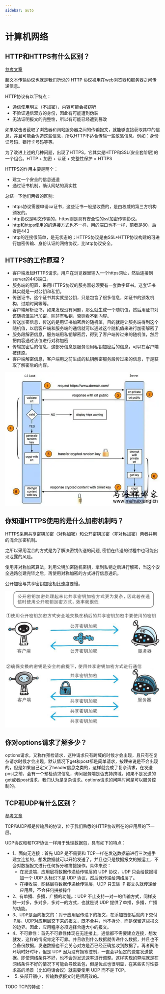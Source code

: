 ```yaml
---
sidebar: auto
---
```


# 计算机网络

## HTTP和HTTPS有什么区别？
[参考文章](https://juejin.cn/post/6844903471565504526)

超文本传输协议也就是我们所说的 HTTP 协议被用在web浏览器和服务器之间传递信息。

HTTP协议有以下特点：
- 通信使用明文（不加密），内容可能会被窃听
- 不验证通信双方的身份，因此有可能遭到伪装
- 无法证明报文的完整性，所以有可能已经遭到篡改

如果攻击者截取了浏览器和网站服务器之间的传输报文，就能够直接获取其中的信息，并且可能会伪造这些信息，所以HTTP不适合传输一些敏感信息，例如：身份证号码、银行卡号码等等。

为了改进上述的几种问题，出现了HTTPS，它其实是HTTP和SSL(安全套阶层)的一个组合。HTTP + 加密 + 认证 + 完整性保护 = HTTPS

HTTPS的作用主要是两个：
- 建立一个安全的信息通道
- 通过证书机制，确认网站的真实性

总结一下他们两者的区别:
- https协议需要申请ca证书，这些证书一般是收费的，是由权威的第三方机构颁发的。
- http协议是明文传输的，https则是具有安全性的ssl加密传输协议。
- http和https使用的的连接方式也不一样，用的端口也不一样，前者是80，后者是443
- http的连接很简单，是无状态的；HTTPS协议是由SSL+HTTP协议构建的可进行加密传输、身份认证的网络协议，比http协议安全。

## HTTPS的工作原理？
- 客户端发起HTTPS请求，用户在浏览器里输入一个https网址，然后连接到server的443端口。
- 服务端的配置，采用HTTPS协议的服务器必须要有一套数字证书。这套证书其实就是一对公钥和私钥。
- 传送证书，这个证书其实就是公钥，只是包含了很多信息，如证书的颁发机构，过期时间等等。
- 客户端解析证书，如果发现没有问题，那么就生成一个随机值，然后用证书对该随机值进行加密，除非有私钥，否则看不到内容。
- 传送加密信息，传送的是用证书加密后的随机值，目的就是让服务端得到这个随机值，以后客户端和服务端的通信就可以通过这个随机值来进行加密解密了
- 服务段解密信息，服务端用私钥解密后，得到了客户端传过来的随机值，然后把内容通过该值进行对称加密
- 传输加密后的信息，这部分信息是服务段用私钥加密后的信息，可以在客户端被还原。
- 客户端解密信息，客户端用之前生成的私钥解密服务段传过来的信息，于是获取了解密后的内容。

![HTTPS图示](../images//interview/02.png)

## 你知道HTTPS使用的是什么加密机制吗？

HTTPS采用共享密钥加密（对称加密）和公开密钥加密（非对称加密）两者并用的混合加密机制。

之所以采用混合的方式是为了解决密钥传送的问题, 密钥在传送的过程中也可能出现泄露的风险。

使用非对称加密算法，利用公钥加密随机密钥，拿到私钥之后进行解密，当这个安全通路创建完毕之后，再使用对称加密的方式进行信息通讯。

公开加密与共享密钥加密相比速度要慢。

![混合加密方式](../images//interview/03.png)

## 你对options请求了解多少？
options请求，又称作预检请求，这种请求只有跨域的时候才会出现，且只有在复杂请求时候才会出现，默认情况下get和post都是简单请求，按理来说是不会出现的，但是如果自己定义了header信息之类的，这样就变成了复杂请求，在发送post之前，会有一个预检请求信息，询问服务端是否支持跨域。如果不是发送的get或者post请求，我们认为是复杂请求。options请求的间隔时间是可以服务控制的。

## TCP和UDP有什么区别？
[参考文章](https://juejin.cn/post/6844903806103191559)

TCP和UDP都是传输层的协议，位于我们熟悉的HTTP协议所在的应用层的下一层。

UDP协议和和TCP协议一样用于处理数据包，具有如下的特点：
- 1、面向无连接：首先 UDP 是不需要和 TCP一样在发送数据前进行三次握手建立连接的，想发数据就可以开始发送了。并且也只是数据报文的搬运工，不会对数据报文进行任何拆分和拼接操作。具体来说：
  - 在发送端，应用层将数据传递给传输层的 UDP 协议，UDP 只会给数据增加一个 UDP 头标识下是 UDP 协议，然后就传递给网络层了。
  - 在接收端，网络层将数据传递给传输层，UDP 只去除 IP 报文头就传递给应用层，不会任何拼接操作
- 2、有单播、多播，广播的功能。：UDP 不止支持一对一的传输方式，同样支持一对多，多对多，多对一的方式，也就是说 UDP 提供了单播，多播，广播的功能。
- 3、UDP是面向报文的：对于应用层传递下的报文，在添加首部后就向下交付IP层。UDP对应用层交下来的报文，既不合并，也不拆分，而是保留这些报文的边界。因此，应用程序必须选择合适大小的报文。
- 4、不可靠性：首先不可靠性体现在无连接上，通信都不需要建立连接，想发就发，这样的情况肯定不可靠。并且收到什么数据就传递什么数据，并且也不会备份数据，发送数据也不会关心对方是否已经正确接收到数据了。再者网络环境时好时坏，但是 UDP 因为没有拥塞控制，一直会以恒定的速度发送数据。即使网络条件不好，也不会对发送速率进行调整。这样实现的弊端就是在网络条件不好的情况下可能会导致丢包，但是优点也很明显，在某些实时性要求高的场景（比如电话会议）就需要使用 UDP 而不是 TCP。
- 5. 头部开销小，传输数据报文时是很高效的。

TODO TCP的特点：











